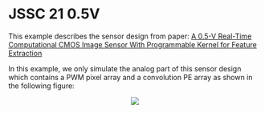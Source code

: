 # JSSC 21 0.5V

This example describes the sensor design from paper: [A 0.5-V Real-Time Computational CMOS Image Sensor With Programmable Kernel for Feature Extraction](https://ieeexplore.ieee.org/document/9250500)

In this example, we only simulate the analog part of this sensor design which contains a PWM pixel
array and a convolution PE array as shown in the following figure:

<p align="center">
  <img src="https://user-images.githubusercontent.com/21286132/221257022-08a3a17c-bdab-410c-bd51-1d764368721d.png">
</p>

